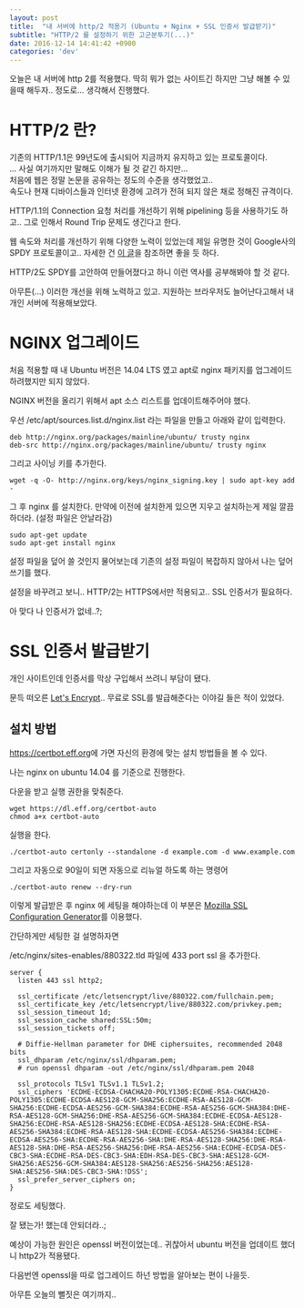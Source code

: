 ```yaml
---
layout: post
title:  "내 서버에 http/2 적용기 (Ubuntu + Nginx + SSL 인증서 발급받기)"
subtitle: "HTTP/2 를 설정하기 위한 고군분투기(...)"
date: 2016-12-14 14:41:42 +0900
categories: 'dev'
---
```


오늘은 내 서버에 http 2를 적용했다. 딱히 뭐가 없는 사이트긴 하지만 그냥 해볼 수 있을때 해두자.. 정도로... 생각해서 진행했다.

# HTTP/2 란?

기존의 HTTP/1.1은 99년도에 출시되어 지금까지 유지하고 있는 프로토콜이다.<br/>
... 사실 여기까지만 말해도 이해가 될 것 같긴 하지만...<br/>
처음에 웹은 정말 논문을 공유하는 정도의 수준을 생각했었고..<br/>
속도나 현재 디바이스들과 인터넷 환경에 고려가 전혀 되지 않은 채로 정해진 규격이다.

HTTP/1.1의 Connection 요청 처리를 개선하기 위해 pipelining 등을 사용하기도 하고.. 그로 인해서 Round Trip 문제도 생긴다고 한다.

웹 속도와 처리를 개선하기 위해 다양한 노력이 있었는데 제일 유명한 것이 Google사의 SPDY 프로토콜이고.. 자세한 건 <a href="http://d2.naver.com/helloworld/140351" target="_blank" alt="SPDY는 무엇인가?">이 글</a>을 참조하면 좋을 듯 하다.

HTTP/2도 SPDY를 고안하여 만들어졌다고 하니 이런 역사를 공부해봐야 할 것 같다.


아무튼(...) 이러한 개선을 위해 노력하고 있고. 지원하는 브라우저도 늘어난다고해서 내 개인 서버에 적용해보았다.

# NGINX 업그레이드

처음 적용할 때 내 Ubuntu 버전은 14.04 LTS 였고 apt로 nginx 패키지를 업그레이드 하려했지만 되지 않았다.

NGINX 버전을 올리기 위해서 apt 소스 리스트를 업데이트해주어야 했다.

우선 /etc/apt/sources.list.d/nginx.list 라는 파일을 만들고 아래와 같이 입력한다.

```
deb http://nginx.org/packages/mainline/ubuntu/ trusty nginx
deb-src http://nginx.org/packages/mainline/ubuntu/ trusty nginx
```

그리고 사이닝 키를 추가한다.

```
wget -q -O- http://nginx.org/keys/nginx_signing.key | sudo apt-key add -
```

그 후 nginx 를 설치한다. 만약에 이전에 설치한게 있으면 지우고 설치하는게 제일 깔끔하더라. (설정 파일은 안날라감)

```
sudo apt-get update
sudo apt-get install nginx
```

설정 파일을 덮어 쓸 것인지 물어보는데 기존의 설정 파일이 복잡하지 않아서 나는 덮어쓰기를 했다.

설정을 바꾸려고 보니.. HTTP/2는 HTTPS에서만 적용되고.. SSL 인증서가 필요하다.

아 맞다 나 인증서가 없네..?;

# SSL 인증서 발급받기

개인 사이트인데 인증서를 막상 구입해서 쓰려니 부담이 됐다.

문득 떠오른 <a href="https://letsencrypt.org/" target="_blank">Let's Encrypt</a>.. 무료로 SSL를 발급해준다는 이야길 들은 적이 있었다.

## 설치 방법

<a href="https://certbot.eff.org" target="_blank">https://certbot.eff.org</a>에 가면 자신의 환경에 맞는 설치 방법들을 볼 수 있다.

나는 nginx on ubuntu 14.04 를 기준으로 진행한다.

다운을 받고 실행 권한을 맞춰준다.

```
wget https://dl.eff.org/certbot-auto
chmod a+x certbot-auto
```

실행을 한다.

```
./certbot-auto certonly --standalone -d example.com -d www.example.com
```

그리고 자동으로 90일이 되면 자동으로 리뉴얼 하도록 하는 명령어

```
./certbot-auto renew --dry-run 
```

이렇게 발급받은 후 nginx 에 세팅을 해야하는데 이 부분은 <a href="https://mozilla.github.io/server-side-tls/ssl-config-generator/">Mozilla SSL Configuration Generator</a>를 이용했다.

간단하게만 세팅한 걸 설명하자면

/etc/nginx/sites-enables/880322.tld 파일에 433 port ssl 을 추가한다.

```
server {
  listen 443 ssl http2;

  ssl_certificate /etc/letsencrypt/live/880322.com/fullchain.pem;
  ssl_certificate_key /etc/letsencrypt/live/880322.com/privkey.pem;
  ssl_session_timeout 1d;
  ssl_session_cache shared:SSL:50m;
  ssl_session_tickets off;

  # Diffie-Hellman parameter for DHE ciphersuites, recommended 2048 bits
  ssl_dhparam /etc/nginx/ssl/dhparam.pem;
  # run openssl dhparam -out /etc/nginx/ssl/dhparam.pem 2048

  ssl_protocols TLSv1 TLSv1.1 TLSv1.2;
  ssl_ciphers 'ECDHE-ECDSA-CHACHA20-POLY1305:ECDHE-RSA-CHACHA20-POLY1305:ECDHE-ECDSA-AES128-GCM-SHA256:ECDHE-RSA-AES128-GCM-SHA256:ECDHE-ECDSA-AES256-GCM-SHA384:ECDHE-RSA-AES256-GCM-SHA384:DHE-RSA-AES128-GCM-SHA256:DHE-RSA-AES256-GCM-SHA384:ECDHE-ECDSA-AES128-SHA256:ECDHE-RSA-AES128-SHA256:ECDHE-ECDSA-AES128-SHA:ECDHE-RSA-AES256-SHA384:ECDHE-RSA-AES128-SHA:ECDHE-ECDSA-AES256-SHA384:ECDHE-ECDSA-AES256-SHA:ECDHE-RSA-AES256-SHA:DHE-RSA-AES128-SHA256:DHE-RSA-AES128-SHA:DHE-RSA-AES256-SHA256:DHE-RSA-AES256-SHA:ECDHE-ECDSA-DES-CBC3-SHA:ECDHE-RSA-DES-CBC3-SHA:EDH-RSA-DES-CBC3-SHA:AES128-GCM-SHA256:AES256-GCM-SHA384:AES128-SHA256:AES256-SHA256:AES128-SHA:AES256-SHA:DES-CBC3-SHA:!DSS';
  ssl_prefer_server_ciphers on;
}
```

정로도 세팅했다.

잘 됐는가! 했는데 안되더라..;

예상이 가능한 원인은 openssl 버전이었는데.. 귀찮아서 ubuntu 버전을 업데이트 했더니 http2가 적용됐다.

다음번엔 openssl을 따로 업그레이드 하넌 방법을 알아보는 편이 나을듯.

아무튼 오늘의 뻘짓은 여기까지..
